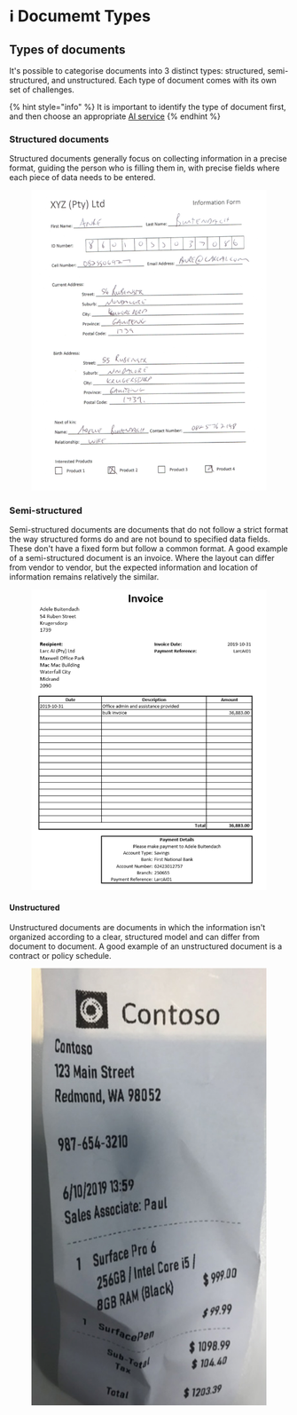 # ℹ️ Documemt Types

## Types of documents

It's possible to categorise documents into 3 distinct types: structured, semi-structured, and unstructured. Each type of document comes with its own set of challenges.

{% hint style="info" %}
It is important to identify the type of document first, and then choose an appropriate [AI service](../services/)
{% endhint %}

### Structured documents

Structured documents generally focus on collecting information in a precise format, guiding the person who is filling them in, with precise fields where each piece of data needs to be entered.

<figure><img src="../.gitbook/assets/image (30) (1) (1) (1).png" alt=""><figcaption></figcaption></figure>

### Semi-structured

Semi-structured documents are documents that do not follow a strict format the way structured forms do and are not bound to specified data fields. These don't have a fixed form but follow a common format. A good example of a semi-structured document is an invoice. Where the layout can differ from vendor to vendor, but the expected information and location of information remains relatively the similar.

<figure><img src="../.gitbook/assets/image (31) (1) (1) (1).png" alt=""><figcaption></figcaption></figure>

#### Unstructured

Unstructured documents are documents in which the information isn't organized according to a clear, structured model and can differ from document to document. A good example of an unstructured document is a contract or policy schedule.

<figure><img src="../.gitbook/assets/image (34) (1) (1) (1).png" alt=""><figcaption></figcaption></figure>
